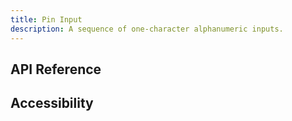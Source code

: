 ```yaml
---
title: Pin Input
description: A sequence of one-character alphanumeric inputs.
---
```


<script>
    import { APITable, KbdTable } from '$docs/components'
    export let data
</script>

## API Reference

<APITable data={data.builder} />
<APITable data={data.root} />
<APITable data={data.input} />
<APITable data={data.hiddenInput} />

## Accessibility

<KbdTable data={data.keyboard} />
